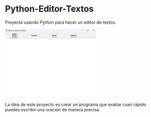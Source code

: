 # Python-Editor-Textos
Proyecto usando Python para hacer un editor de textos.

<img src="https://raw.githubusercontent.com/IreHurtado/Python-Editor-Textos/main/EditorTextos/ProyectoImagen.png" style="height: 60%; width:60%;"/>


La idea de este proyecto es crear un programa que evalúe cuan rápido puedes escribir una
oración de manera precisa.
